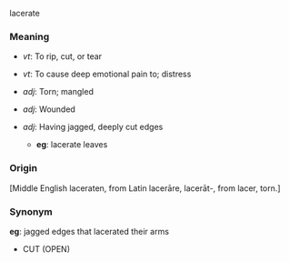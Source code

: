 lacerate
### Meaning
+ _vt_: To rip, cut, or tear
+ _vt_: To cause deep emotional pain to; distress

+ _adj_: Torn; mangled
+ _adj_: Wounded
+ _adj_: Having jagged, deeply cut edges
    + __eg__: lacerate leaves

### Origin

[Middle English laceraten, from Latin lacerāre, lacerāt-, from lacer, torn.]

### Synonym

__eg__: jagged edges that lacerated their arms

+ CUT (OPEN)


